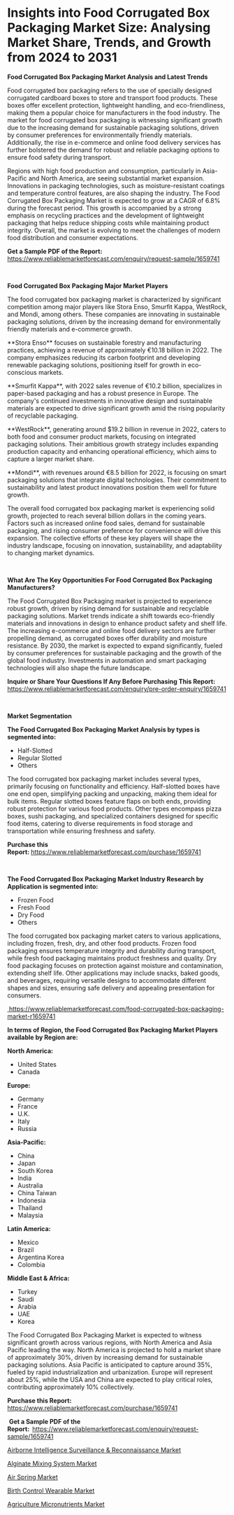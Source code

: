 <p><h1>Insights into Food Corrugated Box Packaging Market Size: Analysing Market Share, Trends, and Growth from 2024 to 2031</h1></p><p><strong>Food Corrugated Box Packaging Market Analysis and Latest Trends</strong></p>
<p><p>Food corrugated box packaging refers to the use of specially designed corrugated cardboard boxes to store and transport food products. These boxes offer excellent protection, lightweight handling, and eco-friendliness, making them a popular choice for manufacturers in the food industry. The market for food corrugated box packaging is witnessing significant growth due to the increasing demand for sustainable packaging solutions, driven by consumer preferences for environmentally friendly materials. Additionally, the rise in e-commerce and online food delivery services has further bolstered the demand for robust and reliable packaging options to ensure food safety during transport.</p><p>Regions with high food production and consumption, particularly in Asia-Pacific and North America, are seeing substantial market expansion. Innovations in packaging technologies, such as moisture-resistant coatings and temperature control features, are also shaping the industry. The Food Corrugated Box Packaging Market is expected to grow at a CAGR of 6.8% during the forecast period. This growth is accompanied by a strong emphasis on recycling practices and the development of lightweight packaging that helps reduce shipping costs while maintaining product integrity. Overall, the market is evolving to meet the challenges of modern food distribution and consumer expectations.</p></p>
<p><strong>Get a Sample PDF of the Report:&nbsp;</strong> <a href="https://www.reliablemarketforecast.com/enquiry/request-sample/1659741?utm_campaign=950&utm_medium=2&utm_source=Github&utm_content=ia&utm_term=09122024&utm_id=food-corrugated-box-packaging">https://www.reliablemarketforecast.com/enquiry/request-sample/1659741</a></p>
<p>&nbsp;</p>
<p><strong>Food Corrugated Box Packaging Major Market Players</strong></p>
<p><p>The food corrugated box packaging market is characterized by significant competition among major players like Stora Enso, Smurfit Kappa, WestRock, and Mondi, among others. These companies are innovating in sustainable packaging solutions, driven by the increasing demand for environmentally friendly materials and e-commerce growth.</p><p>**Stora Enso** focuses on sustainable forestry and manufacturing practices, achieving a revenue of approximately €10.18 billion in 2022. The company emphasizes reducing its carbon footprint and developing renewable packaging solutions, positioning itself for growth in eco-conscious markets.</p><p>**Smurfit Kappa**, with 2022 sales revenue of €10.2 billion, specializes in paper-based packaging and has a robust presence in Europe. The company's continued investments in innovative design and sustainable materials are expected to drive significant growth amid the rising popularity of recyclable packaging.</p><p>**WestRock**, generating around $19.2 billion in revenue in 2022, caters to both food and consumer product markets, focusing on integrated packaging solutions. Their ambitious growth strategy includes expanding production capacity and enhancing operational efficiency, which aims to capture a larger market share.</p><p>**Mondi**, with revenues around €8.5 billion for 2022, is focusing on smart packaging solutions that integrate digital technologies. Their commitment to sustainability and latest product innovations position them well for future growth.</p><p>The overall food corrugated box packaging market is experiencing solid growth, projected to reach several billion dollars in the coming years. Factors such as increased online food sales, demand for sustainable packaging, and rising consumer preference for convenience will drive this expansion. The collective efforts of these key players will shape the industry landscape, focusing on innovation, sustainability, and adaptability to changing market dynamics.</p></p>
<p>&nbsp;</p>
<p><strong>What Are The Key Opportunities For Food Corrugated Box Packaging Manufacturers?</strong></p>
<p><p>The Food Corrugated Box Packaging market is projected to experience robust growth, driven by rising demand for sustainable and recyclable packaging solutions. Market trends indicate a shift towards eco-friendly materials and innovations in design to enhance product safety and shelf life. The increasing e-commerce and online food delivery sectors are further propelling demand, as corrugated boxes offer durability and moisture resistance. By 2030, the market is expected to expand significantly, fueled by consumer preferences for sustainable packaging and the growth of the global food industry. Investments in automation and smart packaging technologies will also shape the future landscape.</p></p>
<p><strong>Inquire or Share Your Questions If Any Before Purchasing This Report:</strong> <a href="https://www.reliablemarketforecast.com/enquiry/pre-order-enquiry/1659741?utm_campaign=950&utm_medium=2&utm_source=Github&utm_content=ia&utm_term=09122024&utm_id=food-corrugated-box-packaging">https://www.reliablemarketforecast.com/enquiry/pre-order-enquiry/1659741</a></p>
<p>&nbsp;</p>
<p><strong>Market Segmentation</strong></p>
<p><strong>The Food Corrugated Box Packaging Market Analysis by types is segmented into:</strong></p>
<p><ul><li>Half-Slotted</li><li>Regular Slotted</li><li>Others</li></ul></p>
<p><p>The food corrugated box packaging market includes several types, primarily focusing on functionality and efficiency. Half-slotted boxes have one end open, simplifying packing and unpacking, making them ideal for bulk items. Regular slotted boxes feature flaps on both ends, providing robust protection for various food products. Other types encompass pizza boxes, sushi packaging, and specialized containers designed for specific food items, catering to diverse requirements in food storage and transportation while ensuring freshness and safety.</p></p>
<p><strong>Purchase this Report:&nbsp;</strong><a href="https://www.reliablemarketforecast.com/purchase/1659741?utm_campaign=950&utm_medium=2&utm_source=Github&utm_content=ia&utm_term=09122024&utm_id=food-corrugated-box-packaging">https://www.reliablemarketforecast.com/purchase/1659741</a></p>
<p>&nbsp;</p>
<p><strong>The Food Corrugated Box Packaging Market Industry Research by Application is segmented into:</strong></p>
<p><ul><li>Frozen Food</li><li>Fresh Food</li><li>Dry Food</li><li>Others</li></ul></p>
<p><p>The food corrugated box packaging market caters to various applications, including frozen, fresh, dry, and other food products. Frozen food packaging ensures temperature integrity and durability during transport, while fresh food packaging maintains product freshness and quality. Dry food packaging focuses on protection against moisture and contamination, extending shelf life. Other applications may include snacks, baked goods, and beverages, requiring versatile designs to accommodate different shapes and sizes, ensuring safe delivery and appealing presentation for consumers.</p></p>
<p><a href="https://www.reliablemarketforecast.com/food-corrugated-box-packaging-market-r1659741?utm_campaign=950&utm_medium=2&utm_source=Github&utm_content=ia&utm_term=09122024&utm_id=food-corrugated-box-packaging">&nbsp;https://www.reliablemarketforecast.com/food-corrugated-box-packaging-market-r1659741</a></p>
<p><strong>In terms of Region, the Food Corrugated Box Packaging Market Players available by Region are:</strong></p>
<p>
    <p> <strong> North America: </strong>
        <ul>
            <li>United States</li>
            <li>Canada</li>
        </ul>
        </p> 
    <p> <strong> Europe: </strong>
        <ul>
            <li>Germany</li>
            <li>France</li>
            <li>U.K.</li>
            <li>Italy</li>
            <li>Russia</li>
        </ul>
        </p> 
    <p> <strong> Asia-Pacific: </strong>
        <ul>
            <li>China</li>
            <li>Japan</li>
            <li>South Korea</li>
            <li>India</li>
            <li>Australia</li>
            <li>China Taiwan</li>
            <li>Indonesia</li>
            <li>Thailand</li>
            <li>Malaysia</li>
        </ul>
        </p> 
    <p> <strong> Latin America: </strong>
        <ul>
            <li>Mexico</li>
            <li>Brazil</li>
            <li>Argentina Korea</li>
            <li>Colombia</li>
        </ul>
        </p> 
    <p> <strong> Middle East & Africa: </strong>
        <ul>
            <li>Turkey</li>
            <li>Saudi</li>
            <li>Arabia</li>
            <li>UAE</li>
            <li>Korea</li>
        </ul>
    </p>
    </p>
<p><p>The Food Corrugated Box Packaging Market is expected to witness significant growth across various regions, with North America and Asia Pacific leading the way. North America is projected to hold a market share of approximately 30%, driven by increasing demand for sustainable packaging solutions. Asia Pacific is anticipated to capture around 35%, fueled by rapid industrialization and urbanization. Europe will represent about 25%, while the USA and China are expected to play critical roles, contributing approximately 10% collectively.</p></p>
<p><strong>Purchase this Report: </strong><a href="https://www.reliablemarketforecast.com/purchase/1659741?utm_campaign=950&utm_medium=2&utm_source=Github&utm_content=ia&utm_term=09122024&utm_id=food-corrugated-box-packaging">https://www.reliablemarketforecast.com/purchase/1659741</a></p>
<p>&nbsp;<strong>Get a Sample PDF of the Report:&nbsp;&nbsp;</strong><a href="https://www.reliablemarketforecast.com/enquiry/request-sample/1659741?utm_campaign=950&utm_medium=2&utm_source=Github&utm_content=ia&utm_term=09122024&utm_id=food-corrugated-box-packaging">https://www.reliablemarketforecast.com/enquiry/request-sample/1659741</a></p>
<p><strong></strong></p>
<p><p><a href="https://www.linkedin.com/pulse/current-evaluation-future-outlook-airborne-intelligence-surveillance-dfubf?utm_campaign=950&utm_medium=2&utm_source=Github&utm_content=ia&utm_term=09122024&utm_id=food-corrugated-box-packaging">Airborne Intelligence Surveillance & Reconnaissance Market</a></p><p><a href="https://github.com/lashaunm5st/Market-Research-Report-List-1/blob/main/alginate-mixing-system-market.md?utm_campaign=950&utm_medium=2&utm_source=Github&utm_content=ia&utm_term=09122024&utm_id=food-corrugated-box-packaging">Alginate Mixing System Market</a></p><p><a href="https://www.linkedin.com/pulse/insights-air-spring-market-analysis-growth-factors-projected-qxpuf?utm_campaign=950&utm_medium=2&utm_source=Github&utm_content=ia&utm_term=09122024&utm_id=food-corrugated-box-packaging">Air Spring Market</a></p><p><a href="https://github.com/kimberjam0i/Market-Research-Report-List-1/blob/main/birth-control-wearable-market.md?utm_campaign=950&utm_medium=2&utm_source=Github&utm_content=ia&utm_term=09122024&utm_id=food-corrugated-box-packaging">Birth Control Wearable Market</a></p><p><a href="https://www.linkedin.com/pulse/agriculture-micronutrients-market-overview-regional-outlook-hrbte?utm_campaign=950&utm_medium=2&utm_source=Github&utm_content=ia&utm_term=09122024&utm_id=food-corrugated-box-packaging">Agriculture Micronutrients Market</a></p></p>